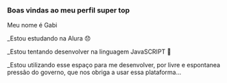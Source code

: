 ### Boas vindas ao meu perfil super top

Meu nome é Gabi

_Estou estudando na Alura 😞

_Estou tentando desenvolver na linguagem JavaSCRIPT 🚴

_Estou utilizando esse espaço para me desenvolver, por livre e espontanea pressão do governo, que nos obriga a usar essa plataforma...
